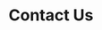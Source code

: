 ---
layout: en_article
id: 11
title: Contact Us
category: about us
pic: 
detail: <p><br>Contact us<br>Beijing Jiamo Technology Co., Ltd<br>Contact number：+86 186 1189 8868<br>+86 185 0103 7265<br>Email：l.zhang@giamor-tech.com<br>Email：mabelzhang21@gmail.com<br>Address： Building 2, Daxidi Zone 2, Fengtai District, Beijing</p><p style="padding:300px 0 0 0"></p>
---